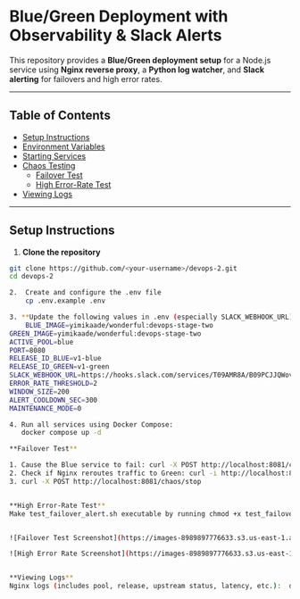 # Blue/Green Deployment with Observability & Slack Alerts

This repository provides a **Blue/Green deployment setup** for a Node.js service using **Nginx reverse proxy**, a **Python log watcher**, and **Slack alerting** for failovers and high error rates.

---

## Table of Contents

- [Setup Instructions](#setup-instructions)
- [Environment Variables](#environment-variables)
- [Starting Services](#starting-services)
- [Chaos Testing](#chaos-testing)
  - [Failover Test](#failover-test)
  - [High Error-Rate Test](#high-error-rate-test)
- [Viewing Logs](#viewing-logs)

---

## Setup Instructions

1. **Clone the repository**

```bash
git clone https://github.com/<your-username>/devops-2.git
cd devops-2

2.  Create and configure the .env file
    cp .env.example .env

3. **Update the following values in .env (especially SLACK_WEBHOOK_URL)**
    BLUE_IMAGE=yimikaade/wonderful:devops-stage-two
GREEN_IMAGE=yimikaade/wonderful:devops-stage-two
ACTIVE_POOL=blue
PORT=8080
RELEASE_ID_BLUE=v1-blue
RELEASE_ID_GREEN=v1-green
SLACK_WEBHOOK_URL=https://hooks.slack.com/services/T09AMR8A/B09PCJJQWovrMqe7gJLnLrM
ERROR_RATE_THRESHOLD=2
WINDOW_SIZE=200
ALERT_COOLDOWN_SEC=300
MAINTENANCE_MODE=0

4. Run all services using Docker Compose:
   docker compose up -d

**Failover Test**

1. Cause the Blue service to fail: curl -X POST http://localhost:8081/chaos/start?mode=error
2. Check if Nginx reroutes traffic to Green: curl -i http://localhost:8080/version
3. curl -X POST http://localhost:8081/chaos/stop


**High Error-Rate Test**
Make test_failover_alert.sh executable by running chmod +x test_failover.sh then run it: ./test_failover_alert.sh when that is done, check your slack.


![Failover Test Screenshot](https://images-8989897776633.s3.us-east-1.amazonaws.com/Screenshot+2025-10-31+at+7.25.08%E2%80%AFAM.png)

![High Error Rate Screenshot](https://images-8989897776633.s3.us-east-1.amazonaws.com/Screenshot+2025-10-31+at+7.30.10%E2%80%AFAM.png)


**Viewing Logs**
Nginx logs (includes pool, release, upstream status, latency, etc.):  docker exec nginx tail -n 50 /var/log/nginx/access.log

